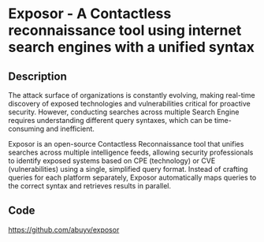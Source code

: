 # Exposor - A Contactless reconnaissance tool using internet search engines with a unified syntax

## Description
The attack surface of organizations is constantly evolving, making real-time discovery of exposed technologies and vulnerabilities critical for proactive security. However, conducting searches across multiple Search Engine requires understanding different query syntaxes, which can be time-consuming and inefficient.

Exposor is an open-source Contactless Reconnaissance tool that unifies searches across multiple intelligence feeds, allowing security professionals to identify exposed systems based on CPE (technology) or CVE (vulnerabilities) using a single, simplified query format. Instead of crafting queries for each platform separately, Exposor automatically maps queries to the correct syntax and retrieves results in parallel.

## Code
https://github.com/abuyv/exposor
